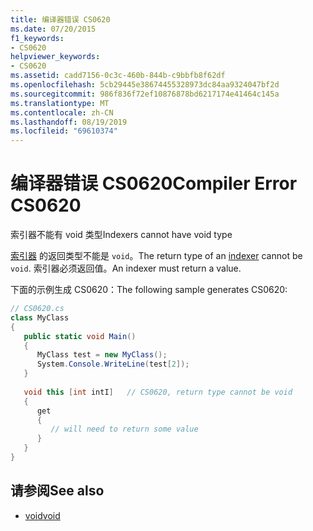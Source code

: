 ```yaml
---
title: 编译器错误 CS0620
ms.date: 07/20/2015
f1_keywords:
- CS0620
helpviewer_keywords:
- CS0620
ms.assetid: cadd7156-0c3c-460b-844b-c9bbfb8f62df
ms.openlocfilehash: 5cb29445e38674455328973dc84aa9324047bf2d
ms.sourcegitcommit: 986f836f72ef10876878bd6217174e41464c145a
ms.translationtype: MT
ms.contentlocale: zh-CN
ms.lasthandoff: 08/19/2019
ms.locfileid: "69610374"
---
```

# <a name="compiler-error-cs0620"></a><span data-ttu-id="61c1e-102">编译器错误 CS0620</span><span class="sxs-lookup"><span data-stu-id="61c1e-102">Compiler Error CS0620</span></span>
<span data-ttu-id="61c1e-103">索引器不能有 void 类型</span><span class="sxs-lookup"><span data-stu-id="61c1e-103">Indexers cannot have void type</span></span>  
  
 <span data-ttu-id="61c1e-104">[索引器](../programming-guide/indexers/index.md) 的返回类型不能是 `void`。</span><span class="sxs-lookup"><span data-stu-id="61c1e-104">The return type of an [indexer](../programming-guide/indexers/index.md) cannot be `void`.</span></span> <span data-ttu-id="61c1e-105">索引器必须返回值。</span><span class="sxs-lookup"><span data-stu-id="61c1e-105">An indexer must return a value.</span></span>  
  
 <span data-ttu-id="61c1e-106">下面的示例生成 CS0620：</span><span class="sxs-lookup"><span data-stu-id="61c1e-106">The following sample generates CS0620:</span></span>  
  
```csharp  
// CS0620.cs  
class MyClass  
{  
   public static void Main()  
   {  
      MyClass test = new MyClass();  
      System.Console.WriteLine(test[2]);  
   }  
  
   void this [int intI]   // CS0620, return type cannot be void  
   {  
      get  
      {  
         // will need to return some value  
      }  
   }  
}  
```  
  
## <a name="see-also"></a><span data-ttu-id="61c1e-107">请参阅</span><span class="sxs-lookup"><span data-stu-id="61c1e-107">See also</span></span>

- [<span data-ttu-id="61c1e-108">void</span><span class="sxs-lookup"><span data-stu-id="61c1e-108">void</span></span>](../language-reference/keywords/void.md)
